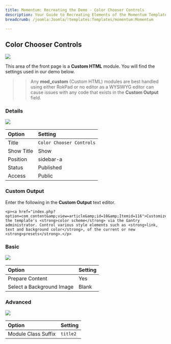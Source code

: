 ```yaml
---
title: Momentum: Recreating the Demo - Color Chooser Controls
description: Your Guide to Recreating Elements of the Momentum Template for Joomla
breadcrumb: /joomla:Joomla/!templates:Templates/momentum:Momentum

---
```


Color Chooser Controls
-----

![][demo]

This area of the front page is a **Custom HTML** module. You will find the settings used in our demo below.

>> Any **mod_custom** (Custom HTML) modules are best handled using either RokPad or no editor as a WYSIWYG editor can cause issues with any code that exists in the **Custom Output** field.

### Details

![][demo2]

| Option     | Setting                  |  
| :--------- | :----------------------- |  
| Title      | `Color Chooser Controls` |  
| Show Title | Show                     |  
| Position   | sidebar-a                |  
| Status     | Published                |  
| Access     | Public                   |  

### Custom Output

Enter the following in the **Custom Output** text editor.

~~~
<p><a href="index.php?option=com_content&amp;view=article&amp;id=10&amp;Itemid=116">Customize</a> the template's <strong>color scheme</strong> via the Gantry administrator. Control various style elements such as <strong>link, text and background color</strong>, of the current or new <strong>presets</strong>.</p>
~~~

### Basic

![][demo3]

| Option                    | Setting |  
| :------------------------ | :------ |  
| Prepare Content           | Yes     |  
| Select a Background Image | Blank   |

### Advanced

![][demo4]

| Option              | Setting  |  
| :------------------ | :------- |  
| Module Class Suffix | `title2` |  

[demo]: assets/demo_4.jpeg
[demo2]: assets/color_1.jpeg
[demo3]: assets/color_2.jpeg
[demo4]: assets/color_3.jpeg